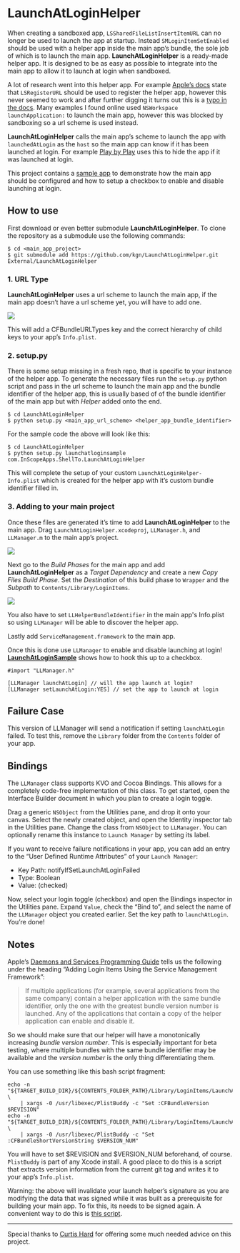 # LaunchAtLoginHelper

When creating a sandboxed app, `LSSharedFileListInsertItemURL` can no longer be used to launch the app at startup. Instead `SMLoginItemSetEnabled` should be used with a helper app inside the main app’s bundle, the sole job of which is to launch the main app. **LaunchAtLoginHelper** is a ready-made helper app. It is designed to be as easy as possible to integrate into the main app to allow it to launch at login when sandboxed.

A lot of research went into this helper app. For example [Apple’s docs](http://developer.apple.com/library/mac/#documentation/Security/Conceptual/AppSandboxDesignGuide/DesigningYourSandbox/DesigningYourSandbox.html#//apple_ref/doc/uid/TP40011183-CH4-SW3) state that `LSRegisterURL` should be used to register the helper app, however this never seemed to work and after further digging it turns out this is a [typo in the docs](https://devforums.apple.com/message/647212#647212). Many examples I found online used `NSWorkspace launchApplication:` to launch the main app, however this was blocked by sandboxing so a url scheme is used instead.

**LaunchAtLoginHelper** calls the main app’s scheme to launch the app with `launchedAtLogin` as the `host` so the main app can know if it has been launched at login. For example [Play by Play](http://playbyplayapp.com) uses this to hide the app if it was launched at login.

This project contains a [sample app](https://github.com/kgn/LaunchAtLoginHelper/tree/master/LaunchAtLoginSample) to demonstrate how the main app should be configured and how to setup a checkbox to enable and disable launching at login.

## How to use

First download or even better submodule **LaunchAtLoginHelper**. To clone the repository as a submodule use the following commands:

```
$ cd <main_app_project>
$ git submodule add https://github.com/kgn/LaunchAtLoginHelper.git External/LaunchAtLoginHelper
```

### 1. URL Type

**LaunchAtLoginHelper** uses a url scheme to launch the main app, if the main app doesn’t have a url scheme yet, you will have to add one.

![](http://kgn.github.com/content/launchatlogin/url_scheme.png)

This will add a CFBundleURLTypes key and the correct hierarchy of child keys to your app’s `Info.plist`.

### 2. setup.py

There is some setup missing in a fresh repo, that is specific to your instance of the helper app. To generate the necessary files run the `setup.py` python script and pass in the url scheme to launch the main app and the bundle identifier of the helper app, this is usually based of of the bundle identifier of the main app but with *Helper* added onto the end.

```
$ cd LaunchAtLoginHelper
$ python setup.py <main_app_url_scheme> <helper_app_bundle_identifier>
```

For the sample code the above will look like this:

```
$ cd LaunchAtLoginHelper
$ python setup.py launchatloginsample com.InScopeApps.ShellTo.LaunchAtLoginHelper
```

This will complete the setup of your custom `LaunchAtLoginHelper-Info.plist` which is created for the helper app with it’s custom bundle identifier filled in.

### 3. Adding to your main project

Once these files are generated it’s time to add **LaunchAtLoginHelper** to the main app. Drag `LaunchAtLoginHelper.xcodeproj`, `LLManager.h`, and `LLManager.m` to the main app’s project.

![](http://kgn.github.com/content/launchatlogin/drag_drop_file.png)

Next go to the *Build Phases* for the main app and add **LaunchAtLoginHelper** as a *Target Dependency* and create a new *Copy Files Build Phase*. Set the *Destination* of this build phase to `Wrapper` and the *Subpath* to `Contents/Library/LoginItems`.

![](http://kgn.github.com/content/launchatlogin/build_phases.png)

You also have to set `LLHelperBundleIdentifier` in the main app's Info.plist so using `LLManager` will be able to discover the helper app. 

Lastly add `ServiceManagement.framework` to the main app.

Once this is done use `LLManager` to enable and disable launching at login! [**LaunchAtLoginSample**](https://github.com/kgn/LaunchAtLoginHelper/blob/master/LaunchAtLoginSample/LLAppDelegate.m) shows how to hook this up to a checkbox.

``` obj-c
#import "LLManager.h"

[LLManager launchAtLogin] // will the app launch at login?
[LLManager setLaunchAtLogin:YES] // set the app to launch at login
```

## Failure Case

This version of LLManager will send a notification if setting `launchAtLogin` failed. To test this, remove the `Library` folder from the `Contents` folder of your app.

## Bindings

The `LLManager` class supports KVO and Cocoa Bindings. This allows for a completely code-free implementation of this class. To get started, open the Interface Builder document in which you plan to create a login toggle. 

Drag a generic `NSObject` from the Utilities pane, and drop it onto your canvas. Select the newly created object, and open the Identity inspector tab in the Utilities pane. Change the class from `NSObject` to `LLManager`. You can optionally rename this instance to `Launch Manager` by setting its label.

If you want to receive failure notifications in your app, you can add an entry to the “User Defined Runtime Attributes” of your `Launch Manager`:

* Key Path: notifyIfSetLaunchAtLoginFailed
* Type: Boolean
* Value: (checked)

Now, select your login toggle (checkbox) and open the Bindings inspector in the Utilities pane. Expand `Value`, check the “Bind to”, and select the name of the `LLManager` object you created earlier. Set the key path to `launchAtLogin`. You’re done!

## Notes

Apple’s [Daemons and Services Programming Guide](http://developer.apple.com/library/mac/#documentation/MacOSX/Conceptual/BPSystemStartup/Chapters/CreatingLoginItems.html#//apple_ref/doc/uid/10000172i-SW5-SW1) tells us the following under the heading “Adding Login Items Using the Service Management Framework”:

> If multiple applications (for example, several applications from the same company) contain a helper application with the same bundle identifier, only the one with the greatest bundle version number is launched. Any of the applications that contain a copy of the helper application can enable and disable it.

So we should make sure that our helper will have a monotonically increasing *bundle version number*. This is especially important for beta testing, where multiple bundles with the same bundle identifier may be available and the *version number* is the only thing differentiating them.

You can use something like this bash script fragment:

    echo -n "${TARGET_BUILD_DIR}/${CONTENTS_FOLDER_PATH}/Library/LoginItems/LaunchAtLoginHelper.app/Contents/Info.plist" \
        | xargs -0 /usr/libexec/PlistBuddy -c "Set :CFBundleVersion $REVISION"
    echo -n "${TARGET_BUILD_DIR}/${CONTENTS_FOLDER_PATH}/Library/LoginItems/LaunchAtLoginHelper.app/Contents/Info.plist" \
        | xargs -0 /usr/libexec/PlistBuddy -c "Set :CFBundleShortVersionString $VERSION_NUM"

You will have to set $REVISION and $VERSION_NUM beforehand, of course. `PlistBuddy` is part of any Xcode install. A good place to do this is a script that extracts version information from the current git tag and writes it to your app’s `Info.plist`.

Warning: the above will invalidate your launch helper’s signature as you are modifying the data that was signed while it was built as a prerequisite for building your main app. To fix this, its needs to be signed again. A convenient way to do this is [this script](http://stackoverflow.com/a/11284404). 

---

Special thanks to [Curtis Hard](http://www.geekygoodness.com) for offering some much needed advice on this project.
